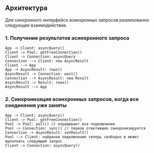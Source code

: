 ## Архитектура

Для синхронного интерфейса асинхронных запросов реализованно следующее взаимодействие.

### 1. Получение результатов асинхронного запроса

```plantuml
App -> Client: asyncQuery()
Client -> Pool: getFreeConnection()
Client -> Connection: asyncQuery
Connection --> Client: new AsyncResult
Client --> App
App -> AsyncResult: rows()
AsyncResult -> Connection: wait()
Connection --> AsyncResult: new Result
AsyncResult -> Result: rows()
AsyncResult --> App
```

### 2. Синхронизация асинхронных запросов, когда все соединения уже заняты

```plantuml
App -> Client: asyncQuery()
Client -> Pool: getFreeConnection()
Pool -> Pool: poll() // опрашивает все подключения
Pool -> Connection: sync() // первое ответившее синхронизируется
Connection -> AsyncResult: setResult()
Pool --> Client: найденое подключение теперь свободно и может выполнить следующий запрос
Client -> Connection: asyncQuery()
```